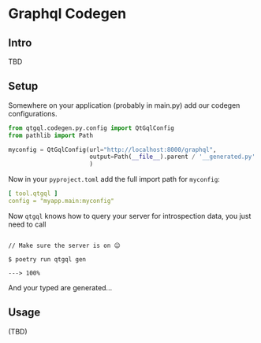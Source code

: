 # Graphql Codegen

## Intro

TBD

## Setup
Somewhere on your application (probably in main.py)
add our codegen configurations.
```python
from qtgql.codegen.py.config import QtGqlConfig
from pathlib import Path

myconfig = QtGqlConfig(url="http://localhost:8000/graphql",
                       output=Path(__file__).parent / '__generated.py'
                       )
```
Now in your `pyproject.toml` add the full import path
for `myconfig`:

```yaml
[ tool.qtgql ]
config = "myapp.main:myconfig"
```
Now `qtgql` knows how to query your server for
introspection data, you just need to call

<div class="termy">

```console

// Make sure the server is on 😉

$ poetry run qtgql gen

---> 100%
```

</div>

And your typed are generated...

## Usage

(TBD)
